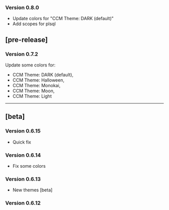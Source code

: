 ### Version 0.8.0

-   Update colors for "CCM Theme: DARK (default)"
-   Add scopes for plsql

## [pre-release]

### Version 0.7.2

Update some colors for:

-   CCM Theme: DARK (default),
-   CCM Theme: Halloween,
-   CCM Theme: Monokai,
-   CCM Theme: Moon,
-   CCM Theme: Light

---

## [beta]

### Version 0.6.15

-   Quick fix

### Version 0.6.14

-   Fix some colors

### Version 0.6.13

-   New themes [beta]

### Version 0.6.12

